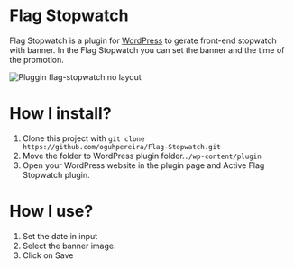 # Flag Stopwatch

Flag Stopwatch is a plugin for [WordPress](https://wordpress.org/) to gerate front-end stopwatch with banner.
In the Flag Stopwatch you can set the banner and the time of the promotion.

![Pluggin flag-stopwatch no layout](https://github.com/oguhpereira/flag-stopwatch/blob/master/assets/icon.png)


# How I install?

1. Clone this project with ```git clone https://github.com/oguhpereira/Flag-Stopwatch.git```
2. Move the folder to WordPress plugin folder.```./wp-content/plugin```
3. Open your WordPress website in the plugin page and Active Flag Stopwatch plugin.

# How I use?

1. Set the date in input
2. Select the banner image.
3. Click on Save
